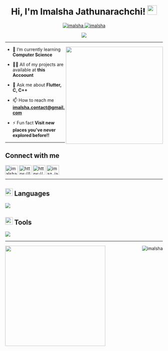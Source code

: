 <h1 align="center">
  Hi, I'm Imalsha Jathunarachchi!
  <a href="https://github.com/imalsha-github" target="_self">
    <img src="https://media.giphy.com/media/hvRJCLFzcasrR4ia7z/giphy.gif" width="30">
  </a>
</h1>

<p align="center">
  <a href="https://github.com/imalsha-github">
    <img src="https://komarev.com/ghpvc/?username=imalsha-github&label=Profile%20views&color=0e75b6&style=flat" alt="imalsha" />
  </a>
  <a href="https://github.com/imalsha-github">
    <img src="https://img.shields.io/github/followers/imalsha-github?label=Followers" alt="imalsha" />
  </a>
</p>

<p align="center">
  <a href="https://github.com/imalsha-github">
    <img src="https://readme-typing-svg.herokuapp.com?size=32&lines=Computer+Science+Undergraduate;University+of+Colombo;School+of+Computing;DS%20|%20AI%20|%20ML%20Enthusiastic;Always%20learning%20new%20things!&center=true&width=550&height=45">
  </a>
</p>

---
<div align="centre">
<img width="310px" align="right" src="https://github.com/Adam-pw/Adam-pw/blob/main/animation_500_kxa883sd.gif"/>

<p align= "right">

- 🌱 I’m currently learning **Computer Science**

- 👨‍💻 All of my projects are available at **this Accoount**

- 💬 Ask me about **Flutter, C, C++**

- 📫 How to reach me **imalsha.contact@gmail.com**

- ⚡ Fun fact **Visit new places you've never explored before!!**

</p>
</div>

---

## Connect with me
<p align="left">
  <a href="https://twitter.com/imalsha_j" target="blank"><img align="center" src="https://raw.githubusercontent.com/rahuldkjain/github-profile-readme-generator/master/src/images/icons/Social/twitter.svg" alt="imalsha_j" height="30" width="40" /></a>
  <a href="https://linkedin.com/in/https://lk.linkedin.com/in/imalsha-jathunarachchi-698684252" target="blank"><img align="center" src="https://raw.githubusercontent.com/rahuldkjain/github-profile-readme-generator/master/src/images/icons/Social/linked-in-alt.svg" alt="https://lk.linkedin.com/in/imalsha-jathunarachchi-698684252" height="30" width="40" /></a>
  <a href="https://fb.com/https://m.facebook.com/imalsha.jathunarachchi.96" target="blank"><img align="center" src="https://raw.githubusercontent.com/rahuldkjain/github-profile-readme-generator/master/src/images/icons/Social/facebook.svg" alt="https://m.facebook.com/imalsha.jathunarachchi.96" height="30" width="40" /></a>
  <a href="https://instagram.com/imaz_ja" target="blank"><img align="center" src="https://raw.githubusercontent.com/rahuldkjain/github-profile-readme-generator/master/src/images/icons/Social/instagram.svg" alt="imaz_ja" height="30" width="40" /></a>
</p>

---

## <img src="https://media2.giphy.com/media/QssGEmpkyEOhBCb7e1/giphy.gif?cid=ecf05e47a0n3gi1bfqntqmob8g9aid1oyj2wr3ds3mg700bl&rid=giphy.gif" width="24px" height = "24px"> Languages
<p align="left">
  <a href="https://skillicons.dev">
    <img src="https://skillicons.dev/icons?i=c,cpp,bootstrap,php,html,css,js,java,jquery,mongodb,mysql,nodejs,react,dart,flutter,py,firebase,aws" />
  </a>
</p>

## <img src="https://github.com/TheDudeThatCode/TheDudeThatCode/blob/master/Assets/Rocket.gif" width="24px"> Tools
<p align="left">
  <a href="https://skillicons.dev">
    <img src="https://skillicons.dev/icons?i=git,figma,linux,ps,au,pr,vscode,androidstudio,discord,qt,r,visualstudio,wordpress" />
  </a>
</p>

---
<p align="centre">
<img align="left" src="https://github-readme-stats.vercel.app/api/top-langs/?username=NavodyaPasqual&theme=dark&layout=compact" width="320" />
<img align="right" src="https://github-readme-stats.vercel.app/api?username=imalsha-github&show_icons=true&theme=dark&locale=en" alt="imalsha" />
</p>

